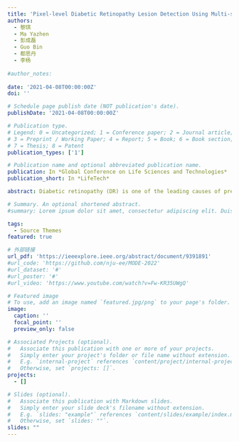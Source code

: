 ```yaml
---
title: 'Pixel-level Diabetic Retinopathy Lesion Detection Using Multi-scale Convolutional Neural Network'
authors:
  - 黎琪
  - Ma Yazhen
  - 彭成磊
  - Guo Bin
  - 都思丹
  - 李杨
  
#author_notes:
  
date: '2021-04-08T00:00:00Z'
doi: ''

# Schedule page publish date (NOT publication's date).
publishDate: '2021-04-08T00:00:00Z'

# Publication type.
# Legend: 0 = Uncategorized; 1 = Conference paper; 2 = Journal article;
# 3 = Preprint / Working Paper; 4 = Report; 5 = Book; 6 = Book section;
# 7 = Thesis; 8 = Patent
publication_types: ['1']

# Publication name and optional abbreviated publication name.
publication: In *Global Conference on Life Sciences and Technologies*
publication_short: In *LifeTech*

abstract: Diabetic retinopathy (DR) is one of the leading causes of preventable blindness. It's urgent to develop reliable methods for auto DR screening, the key of which is the detection of lesions. This paper presents an innovative method to detect DR lesions in pixel-level. We design a multi-scale Convolution Neural Network (CNN) that make the full use of multiple different scales with complementary image information. Experiments are carried out on both private and public datasets. Results show that multi-scale CNN model outperforms single-scale CNN model and other state-of-the-art approaches.

# Summary. An optional shortened abstract.
#summary: Lorem ipsum dolor sit amet, consectetur adipiscing elit. Duis posuere tellus ac convallis placerat. Proin tincidunt magna sed ex sollicitudin condimentum.

tags:
  - Source Themes
featured: true

# 外部链接
url_pdf: 'https://ieeexplore.ieee.org/abstract/document/9391891'
#url_code: 'https://github.com/nju-ee/MODE-2022'
#url_dataset: '#'
#url_poster: '#'
#url_video: 'https://www.youtube.com/watch?v=Fw-KR35UWgQ'

# Featured image
# To use, add an image named `featured.jpg/png` to your page's folder.
image:
  caption: ''
  focal_point: ''
  preview_only: false

# Associated Projects (optional).
#   Associate this publication with one or more of your projects.
#   Simply enter your project's folder or file name without extension.
#   E.g. `internal-project` references `content/project/internal-project/index.md`.
#   Otherwise, set `projects: []`.
projects:
  - []

# Slides (optional).
#   Associate this publication with Markdown slides.
#   Simply enter your slide deck's filename without extension.
#   E.g. `slides: "example"` references `content/slides/example/index.md`.
#   Otherwise, set `slides: ""`.
slides: ""
---
```

